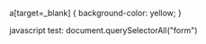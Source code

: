 a[target=_blank] { 
    background-color: yellow;
}


javascript test:
document.querySelectorAll("form")
